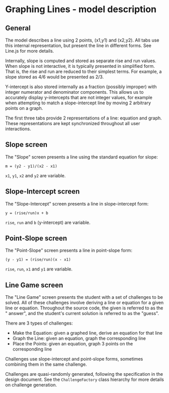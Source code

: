 # Graphing Lines - model description

## General

The model describes a line using 2 points, (x1,y1) and (x2,y2). All tabs use this internal representation, but present
the line in different forms. See Line.js for more details.

Internally, slope is computed and stored as separate rise and run values. When slope is not interactive, it is typically
presented in simplified form. That is, the rise and run are reduced to their simplest terms. For example, a slope stored
as 4/6 would be presented as 2/3.

Y-intercept is also stored internally as a fraction (possibly improper) with integer numerator and denominator
components. This allows us to accurately display y-intercepts that are not integer values, for example when attempting
to match a slope-intercept line by moving 2 arbitrary points on a graph.

The first three tabs provide 2 representations of a line: equation and graph. These representations are kept
synchronized throughout all user interactions.

## Slope screen

The "Slope" screen presents a line using the standard equation for slope:

`m = (y2 - y1)/(x2 - x1)`

`x1`, `y1`, `x2` and `y2` are variable.

## Slope-Intercept screen

The "Slope-Intercept" screen presents a line in slope-intercept form:

`y = (rise/run)x + b`

`rise`, `run` and `b` (y-intercept) are variable.

## Point-Slope screen

The "Point-Slope" screen presents a line in point-slope form:

`(y - y1) = (rise/run)(x - x1)`

`rise`, `run`, `x1` and `y1` are variable.

## Line Game screen

The "Line Game" screen presents the student with a set of challenges to be solved. All of these challenges involve
deriving a line or equation for a given line or equation. Throughout the source code, the given is referred to as the "
answer", and the student's current solution is referred to as the "guess".

There are 3 types of challenges:

- Make the Equation: given a graphed line, derive an equation for that line
- Graph the Line: given an equation, graph the corresponding line
- Place the Points: given an equation, graph 3 points on the corresponding line

Challenges use slope-intercept and point-slope forms, sometimes combining them in the same challenge.

Challenges are quasi-randomly generated, following the specification in the design document. See the `ChallengeFactory`
class hierarchy for more details on challenge generation.

